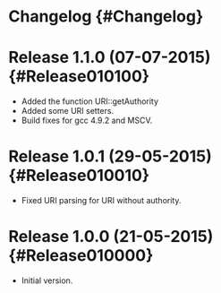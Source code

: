Changelog {#Changelog}
=========

# Release 1.1.0 (07-07-2015) {#Release010100}

* Added the function URI::getAuthority
* Added some URI setters.
* Build fixes for gcc 4.9.2 and MSCV.

# Release 1.0.1 (29-05-2015) {#Release010010}

* Fixed URI parsing for URI without authority.

# Release 1.0.0 (21-05-2015) {#Release010000}

* Initial version.

